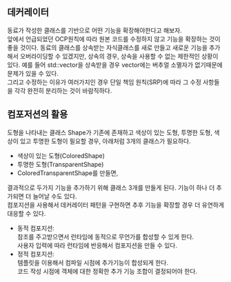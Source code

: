 ## 데커레이터  
동료가 작성한 클래스를 기반으로 어떤 기능을 확장해야한다고 해보자.  
앞에서 언급되었던 OCP원칙에 따라 원본 코드를 수정하지 않고 기능을 확장하는 것이 좋을 것이다.
동료의 클래스를 상속받는 자식클래스를 새로 만들고 새로운 기능을 추가해서 오버라이딩할 수 있겠지만,
상속의 경우, 상속을 사용할 수 없는 제한적인 상황이 있다.
예를 들어 std::vector을 상속받을 경우 vector에는 버추얼 소멸자가 없기때문에 문제가 있을 수 있다.  
그리고 수정하는 이유가 여러가지인 경우 단일 책임 원칙(SRP)에 따라 그 수정 사항들을 각각 완전히 분리하는 것이 바람직하다.  
  
## 컴포저션의 활용
도형을 나타내는 클래스 Shape가 기존에 존재하고 색상이 있는 도형, 투명한 도형, 색상이 있고 투명한 도형이 필요할 경우, 아래처럼 3개의 클래스가 필요하다.
 - 색상이 있는 도형(ColoredShape)
 - 투명한 도형(TransparentShape)
 - ColoredTransparentShape를 만들면,  

결과적으로 두가지 기능을 추가하기 위해 클래스 3개를 만들게 된다. 기능이 하나 더 추가되면 더 늘어날 수도 있다.  
컴포지션을 사용해서 데커레이터 패턴을 구현하면 추후 기능을 확장할 경우 더 유연하게 대응할 수 있다.  
 - 동적 컴포지션:  
 참조를 주고받으면서 런타임에 동적으로 무언가를 합성할 수 있게 한다.  
 사용자 입력에 따라 런타임에 반응해서 컴포지션을 만들 수 있다.
 - 정적 컴포지션:  
 템플릿을 이용해서 컴파일 시점에 추가기능이 합성되게 한다.  
 코드 작성 시점에 객체에 대한 정확한 추가 기능 조합이 결정되어야 한다.  